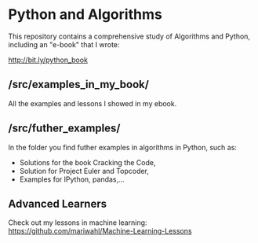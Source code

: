 Python and Algorithms
======================

This repository contains a comprehensive study of Algorithms and Python, including an "e-book" that I wrote: 

http://bit.ly/python_book 



/src/examples_in_my_book/
-------------------------
All the examples and lessons I showed in my ebook.


/src/futher_examples/
-----------------

In the folder you find futher examples in algorithms in Python, such as:

* Solutions for the book Cracking the Code, 
* Solution for Project Euler and Topcoder,
* Examples for IPython, pandas,...

Advanced Learners
-----------------
Check out my lessons in machine learning:
https://github.com/mariwahl/Machine-Learning-Lessons


